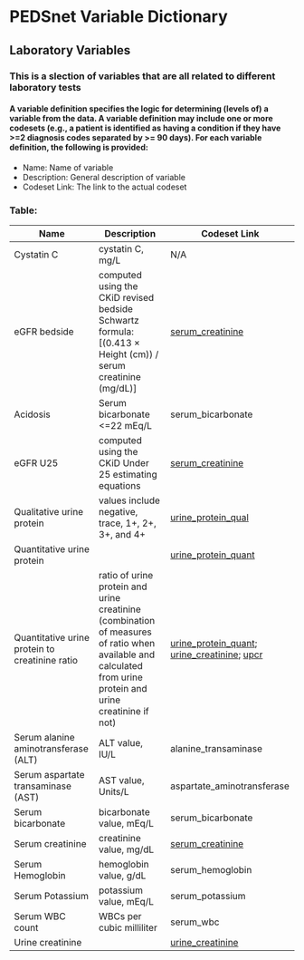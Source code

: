# PEDSnet Variable Dictionary

## Laboratory Variables

### This is a slection of variables that are all related to different laboratory tests

#### A variable definition specifies the logic for determining (levels of) a variable from the data. A variable definition may include one or more codesets (e.g., a patient is identified as having a condition if they have >=2 diagnosis codes separated by >= 90 days). For each variable definition, the following is provided:
* Name: Name of variable
* Description: General description of variable
* Codeset Link: The link to the actual codeset

### Table:

| Name | Description | Codeset Link |
|------|-------------|--------------|
| Cystatin C | cystatin C, mg/L | N/A |
| eGFR bedside | computed using the CKiD revised bedside Schwartz formula: [(0.413 × Height (cm)) / serum creatinine (mg/dL)] | [serum_creatinine](https://github.com/PRESERVE-Coordinating-Center/preserve_codesets/blob/main/measurement/serum_creatinine.csv) |
| Acidosis | Serum bicarbonate <=22 mEq/L | serum_bicarbonate |
| eGFR U25 | computed using the CKiD Under 25 estimating equations | [serum_creatinine](https://github.com/PRESERVE-Coordinating-Center/preserve_codesets/blob/main/measurement/serum_creatinine.csv) |
| Qualitative urine protein | values include negative, trace, 1+, 2+, 3+, and 4+ | [urine_protein_qual](https://github.com/PRESERVE-Coordinating-Center/preserve_codesets/blob/main/measurement/urine_protein_qual.csv) |
| Quantitative urine protein | | [urine_protein_quant](https://github.com/PRESERVE-Coordinating-Center/preserve_codesets/blob/main/measurement/urine_protein_quat.csv) |
| Quantitative urine protein to creatinine ratio | ratio of urine protein and urine creatinine (combination of measures of ratio when available and calculated from urine protein and urine creatinine if not) | [urine_protein_quant](https://github.com/PRESERVE-Coordinating-Center/preserve_codesets/blob/main/measurement/urine_protein_quant.csv); [urine_creatinine](https://github.com/PRESERVE-Coordinating-Center/preserve_codesets/blob/main/measurement/urine_creatinine.csv); [upcr](https://github.com/PRESERVE-Coordinating-Center/preserve_codesets/blob/main/measurement/upcr.csv) |
| Serum alanine aminotransferase (ALT) | ALT value, IU/L | alanine_transaminase |
| Serum aspartate transaminase (AST) | AST value, Units/L | aspartate_aminotransferase |
| Serum bicarbonate | bicarbonate value, mEq/L | serum_bicarbonate |
| Serum creatinine | creatinine value, mg/dL | [serum_creatinine](https://github.com/PRESERVE-Coordinating-Center/preserve_codesets/blob/main/measurement/serum_creatinine.csv) |
| Serum Hemoglobin | hemoglobin value, g/dL | serum_hemoglobin |
| Serum Potassium | potassium value, mEq/L | serum_potassium |
| Serum WBC count | WBCs per cubic milliliter | serum_wbc |
| Urine creatinine | | [urine_creatinine](https://github.com/PRESERVE-Coordinating-Center/preserve_codesets/blob/main/measurement/urine_creatinine.csv) |
